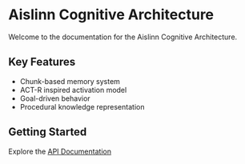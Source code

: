 # Aislinn Cognitive Architecture

Welcome to the documentation for the Aislinn Cognitive Architecture.

## Key Features

- Chunk-based memory system
- ACT-R inspired activation model
- Goal-driven behavior
- Procedural knowledge representation

## Getting Started

Explore the [API Documentation](/api/index.md)
